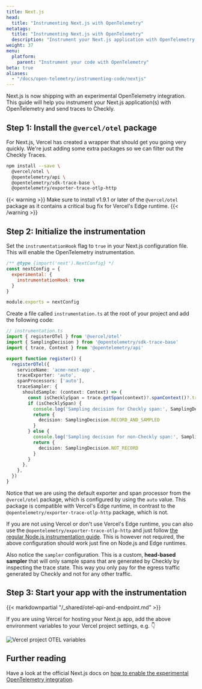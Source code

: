 ```yaml
---
title: Next.js
head:
  title: "Instrumenting Next.js with OpenTelemetry"
metatags:
  title: "Instrumenting Next.js with OpenTelemetry"
  description: "Instrument your Next.js application with OpenTelemetry and send traces to Checkly."
weight: 37
menu:
  platform:
    parent: "Instrument your code with OpenTelemetry"
beta: true
aliases:
  - "/docs/open-telemetry/instrumenting-code/nextjs"
---
```


Next.js is now shipping with an experimental OpenTelemetry integration. This guide will help you instrument your Next.js 
application(s) with OpenTelemetry and send traces to Checkly.
<!--more-->
## Step 1: Install the `@vercel/otel` package

For Next.js, Vercel has created a wrapper that should get you going very quickly. We're just adding some extra packages
so we can filter out the Checkly Traces.

```bash
npm install --save \
  @vercel/otel \
  @opentelemetry/api \
  @opentelemetry/sdk-trace-base \
  @opentelemetry/exporter-trace-otlp-http    
```

{{< warning >}}
Make sure to install v1.9.1 or later of the `@vercel/otel` package as it contains a critical bug fix for Vercel's Edge runtime.
{{< /warning >}}


## Step 2: Initialize the instrumentation

Set the `instrumentationHook` flag to `true` in your Next.js configuration file. This will enable the OpenTelemetry instrumentation.

```js
/** @type {import('next').NextConfig} */
const nextConfig = { 
  experimental: { 
    instrumentationHook: true 
  }
}

module.exports = nextConfig
```

Create a file called `instrumentation.ts` at the root of your project and add the following code:

```ts
// instrumentation.ts
import { registerOTel } from '@vercel/otel'
import { SamplingDecision } from '@opentelemetry/sdk-trace-base'
import { trace, Context } from '@opentelemetry/api'

export function register() {
  registerOTel({
    serviceName: 'acme-next-app',
    traceExporter: 'auto',
    spanProcessors: ['auto'],
    traceSampler: {
      shouldSample: (context: Context) => {
        const isChecklySpan = trace.getSpan(context)?.spanContext()?.traceState?.get('checkly')
        if (isChecklySpan) {
          console.log('Sampling decision for Checkly span:', SamplingDecision.RECORD_AND_SAMPLED)
          return {
            decision: SamplingDecision.RECORD_AND_SAMPLED
          }
        } else {
          console.log('Sampling decision for non-Checkly span:', SamplingDecision.NOT_RECORD)
          return {
            decision: SamplingDecision.NOT_RECORD
          }
        }
      },
    },
  })
}
```

Notice that we are using the default exporter and span processor from the `@vercel/otel` package, which is configured by using the `auto` value.
This package is compatible with Vercel's Edge runtime, in contrast to the `@opentelemetry/exporter-trace-otlp-http` package, which is not.

If you are not using Vercel or don't use Vercel's Edge runtime, you can also use the `@opentelemetry/exporter-trace-otlp-http` 
and just follow [the regular Node.js instrumentation guide](/docs/traces-open-telemetry/instrumenting-code/nodejs/#step-2-initialize-the-instrumentation).
This is however not required, the above configuration should work just fine on Node.js and Edge runtimes.

Also notice the `sampler` configuration. This is a custom, **head-based sampler** that will only sample spans that are generated by Checkly by
inspecting the trace state. This way you only pay for the egress traffic generated by Checkly and not for any other traffic.

## Step 3: Start your app with the instrumentation

{{< markdownpartial "/_shared/otel-api-and-endpoint.md" >}}

If you are using Vercel for hosting your Next.js app, add the above environment variables to your Vercel project settings,
e.g. 👇

![Vercel project OTEL variables](/docs/images/otel/otel-languages/otel_vercel_env_vars.png)


## Further reading

Have a look at the official Next.js docs on [how to enable the experimental OpenTelemetry integration](https://nextjs.org/docs/app/building-your-application/optimizing/open-telemetry).
